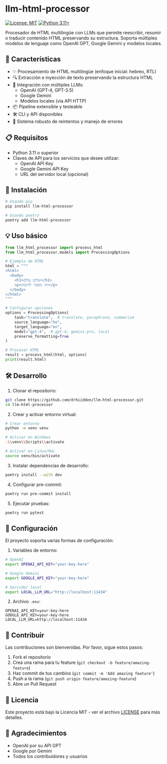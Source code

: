 # llm-html-processor

[![License: MIT](https://img.shields.io/badge/License-MIT-yellow.svg)](https://opensource.org/licenses/MIT)
[![Python 3.11+](https://img.shields.io/badge/python-3.11+-blue.svg)](https://www.python.org/downloads/)

Procesador de HTML multilingüe con LLMs que permite reescribir, resumir o traducir contenido HTML preservando su estructura. Soporta múltiples modelos de lenguaje como OpenAI GPT, Google Gemini y modelos locales.

## 🚀 Características

- ✨ Procesamiento de HTML multilingüe (enfoque inicial: hebreo, RTL)
- 🔍 Extracción e inyección de texto preservando la estructura HTML
- 🤖 Integración con múltiples LLMs:
  - OpenAI (GPT-4, GPT-3.5)
  - Google Gemini
  - Modelos locales (via API HTTP)
- 📦 Pipeline extensible y testeable
- 🛠️ CLI y API disponibles
- 🔄 Sistema robusto de reintentos y manejo de errores

## 📋 Requisitos

- Python 3.11 o superior
- Claves de API para los servicios que desee utilizar:
  - OpenAI API Key
  - Google Gemini API Key
  - URL del servidor local (opcional)

## 🔧 Instalación

```bash
# Usando pip
pip install llm-html-processor

# Usando poetry
poetry add llm-html-processor
```

## 💡 Uso básico

```python
from llm_html_processor import process_html
from llm_html_processor.models import ProcessingOptions

# Ejemplo de HTML
html = """
<html>
  <body>
    <h1>שלום עולם</h1>
    <p>זהו מסמך לדוגמה</p>
  </body>
</html>
"""

# Configurar opciones
options = ProcessingOptions(
    task="translate",  # translate, paraphrase, summarize
    source_language="he",
    target_language="en",
    model="gpt-4",  # gpt-4, gemini-pro, local
    preserve_formatting=True
)

# Procesar HTML
result = process_html(html, options)
print(result.html)
```

## 🛠️ Desarrollo

1. Clonar el repositorio:
```bash
git clone https://github.com/drhiidden/llm-html-processor.git
cd llm-html-processor
```

2. Crear y activar entorno virtual:
```bash
# Crear entorno
python -m venv venv

# Activar en Windows
.\\venv\\Scripts\\activate

# Activar en Linux/Mac
source venv/bin/activate
```

3. Instalar dependencias de desarrollo:
```bash
poetry install --with dev
```

4. Configurar pre-commit:
```bash
poetry run pre-commit install
```

5. Ejecutar pruebas:
```bash
poetry run pytest
```

## 📝 Configuración

El proyecto soporta varias formas de configuración:

1. Variables de entorno:
```bash
# OpenAI
export OPENAI_API_KEY="your-key-here"

# Google Gemini
export GOOGLE_API_KEY="your-key-here"

# Servidor local
export LOCAL_LLM_URL="http://localhost:11434"
```

2. Archivo `.env`:
```env
OPENAI_API_KEY=your-key-here
GOOGLE_API_KEY=your-key-here
LOCAL_LLM_URL=http://localhost:11434
```

## 🤝 Contribuir

Las contribuciones son bienvenidas. Por favor, sigue estos pasos:

1. Fork el repositorio
2. Crea una rama para tu feature (`git checkout -b feature/amazing-feature`)
3. Haz commit de tus cambios (`git commit -m 'Add amazing feature'`)
4. Push a la rama (`git push origin feature/amazing-feature`)
5. Abre un Pull Request

## 📄 Licencia

Este proyecto está bajo la Licencia MIT - ver el archivo [LICENSE](LICENSE) para más detalles.

## 🙏 Agradecimientos

- OpenAI por su API GPT
- Google por Gemini
- Todos los contribuidores y usuarios 